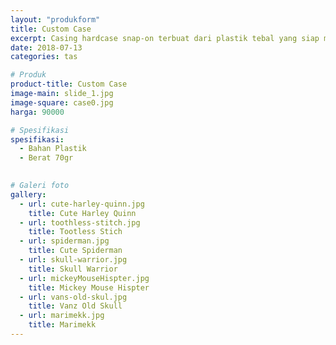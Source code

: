 ```yaml
---
layout: "produkform"
title: Custom Case
excerpt: Casing hardcase snap-on terbuat dari plastik tebal yang siap melindungi handphone anda.
date: 2018-07-13 
categories: tas

# Produk
product-title: Custom Case
image-main: slide_1.jpg
image-square: case0.jpg
harga: 90000

# Spesifikasi
spesifikasi:
  - Bahan Plastik
  - Berat 70gr

  
# Galeri foto
gallery:
  - url: cute-harley-quinn.jpg
    title: Cute Harley Quinn
  - url: toothless-stitch.jpg
    title: Tootless Stich
  - url: spiderman.jpg
    title: Cute Spiderman
  - url: skull-warrior.jpg
    title: Skull Warrior
  - url: mickeyMouseHispter.jpg
    title: Mickey Mouse Hispter
  - url: vans-old-skul.jpg
    title: Vanz Old Skull
  - url: marimekk.jpg
    title: Marimekk
---
```

